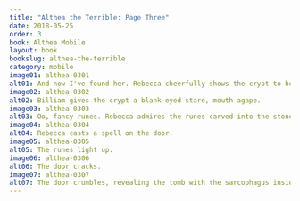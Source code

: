 ```yaml
---
title: "Althea the Terrible: Page Three"
date: 2018-05-25
order: 3
book: Althea Mobile
layout: book
bookslug: althea-the-terrible
category: mobile
image01: althea-0301
alt01: And now I've found her. Rebecca cheerfully shows the crypt to her zombie, Billiam.
image02: althea-0302
alt02: Billiam gives the crypt a blank-eyed stare, mouth agape.
image03: althea-0303
alt03: Oo, fancy runes. Rebecca admires the runes carved into the stone door.
image04: althea-0304
alt04: Rebecca casts a spell on the door.
image05: althea-0305
alt05: The runes light up.
image06: althea-0306
alt06: The door cracks.
image07: althea-0307
alt07: The door crumbles, revealing the tomb with the sarcophagus inside.
---
```

